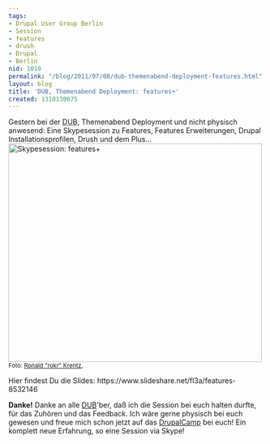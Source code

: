 ```yaml
---
tags:
- Drupal User Group Berlin
- Session
- features
- drush
- Drupal
- Berlin
nid: 1010
permalink: "/blog/2011/07/08/dub-themenabend-deployment-features.html"
layout: blog
title: 'DUB, Themenabend Deployment: features+'
created: 1310130075
---
```

<p>Gestern bei der <acronym title="Drupal Usergroup Berlin">DUB</acronym>, Themenabend Deployment und nicht physisch anwesend: Eine Skypesession zu Features, Features Erweiterungen, Drupal Installationsprofilen, Drush und dem Plus... <img alt="Skypesession: features+" height="431" src="/sites/netzaffe.de/files/DSC00090-500px.jpg" width="500"> <small>Foto: <a href="http://rrookkrr.wordpress.com">Ronald "rokr" Krentz</a>, </small></p><!--break-->
<p>Hier findest Du die Slides: https://www.slideshare.net/fl3a/features-8532146</p
<p><strong>Danke!</strong> Danke an alle <a href="http://groups.drupal.org/dub-drupal-usergroup-berlin" title="DUB - Drupal Usergroup Berlin">DUB</a>'ber, daß ich die Session bei euch halten durfte, für das Zuhören und das Feedback. Ich wäre gerne physisch bei euch gewesen und freue mich schon jetzt auf das <a href="http://drupalcity.de/" title="DrupalCamp Berlin">DrupalCamp</a> bei euch! Ein komplett neue Erfahrung, so eine Session via Skype!</p>
